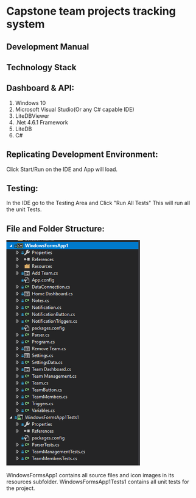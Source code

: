 # Capstone team projects tracking system
## Development Manual

## Technology Stack

## Dashboard & API:

1. Windows 10
2. Microsoft Visual Studio(Or any C# capable IDE)
3. LiteDBViewer
4. .Net 4.6.1 Framework
5. LiteDB
6. C#


## Replicating Development Environment:

Click Start/Run on the IDE and App will load.

## Testing:

In the IDE go to the Testing Area and Click "Run All Tests"
This will run all the unit Tests.

## File and Folder Structure:

![](https://github.com/nlturner2/CS690-Project/blob/master/Documentation/items.PNG)

WindowsFormsApp1 contains all source files and icon images in its resources subfolder.
WindowsFormsApp1Tests1 contains all unit tests for the project.